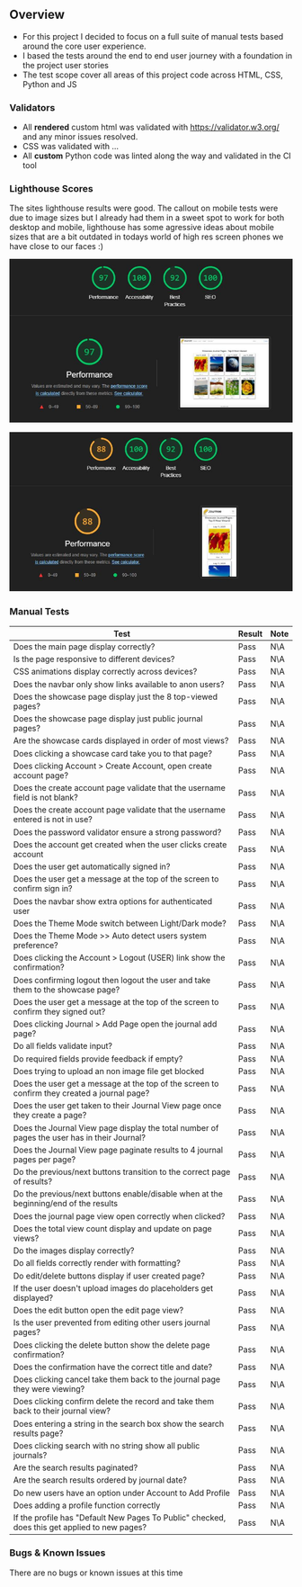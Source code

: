 ## Overview

* For this project I decided to focus on a full suite of manual tests based around the core user experience.
* I based the tests around the end to end user journey with a foundation in the project user stories
* The test scope cover all areas of this project code across HTML, CSS, Python and JS

### Validators

* All __rendered__ custom html was validated with https://validator.w3.org/ and any minor issues resolved.
* CSS was validated with ...
* All __custom__ Python code was linted along the way and validated in the CI tool

### Lighthouse Scores

The sites lighthouse results were good. The callout on mobile tests were due to image sizes but I already had them in a sweet spot to work for both desktop and mobile, lighthouse has some agressive ideas about mobile sizes that are a bit outdated in todays world of high res screen phones we have close to our faces :)

![Lighthouse Desktop](docs/lighthouse_desktop.JPG)

![Lighthouse Desktop](docs/lighthouse_mobile.JPG)


### Manual Tests

|Test| Result | Note
|--|--|--|
| Does the main page display correctly? | Pass | N\A |
| Is the page responsive to different devices? | Pass | N\A |
| CSS animations display correctly across devices? | Pass | N\A |
| Does the navbar only show links available to anon users? | Pass | N\A |
| Does the showcase page display just the 8 top-viewed pages? | Pass | N\A |
| Does the showcase page display just public journal pages? | Pass | N\A |
| Are the showcase cards displayed in order of most views? | Pass | N\A |
| Does clicking a showcase card take you to that page? | Pass | N\A |
| Does clicking Account > Create Account, open create account page? | Pass | N\A |
| Does the create account page validate that the username field is not blank? | Pass | N\A |
| Does the create account page validate that the username entered is not in use? | Pass | N\A |
| Does the password validator ensure a strong password? | Pass | N\A |
| Does the account get created when the user clicks create account | Pass | N\A |
| Does the user get automatically signed in? | Pass | N\A |
| Does the user get a message at the top of the screen to confirm sign in? | Pass | N\A |
| Does the navbar show extra options for authenticated user | Pass | N\A |
| Does the Theme Mode switch between Light/Dark mode? | Pass | N\A |
| Does the Theme Mode >> Auto detect users system preference? | Pass | N\A |
| Does clicking the Account > Logout (USER) link show the confirmation? | Pass | N\A |
| Does confirming logout then logout the user and take them to the showcase page?| Pass | N\A |
| Does the user get a message at the top of the screen to confirm they signed out? | Pass | N\A |
| Does clicking Journal > Add Page open the journal add page?  | Pass | N\A |
| Do all fields validate input? | Pass | N\A |
| Do required fields provide feedback if empty? | Pass | N\A |
| Does trying to upload an non image file get blocked| Pass | N\A |
| Does the user get a message at the top of the screen to confirm they created a journal page?  | Pass | N\A |
|  Does the user get taken to their Journal View page once they create a page? | Pass | N\A |
| Does the Journal View page display the total number of pages the user has in their Journal? | Pass | N\A |
| Does the Journal View page paginate results to 4 journal pages per page? | Pass | N\A |
| Do the previous/next buttons transition to the correct page of results? | Pass | N\A |
| Do the previous/next buttons enable/disable when at the beginning/end of the results | Pass | N\A |
| Does the journal page view open correctly when clicked? | Pass | N\A |
| Does the total view count display and update on page views? | Pass | N\A |
| Do the images display correctly? | Pass | N\A |
| Do all fields correctly render with formatting? | Pass | N\A |
| Do edit/delete buttons display if user created page? | Pass | N\A |
| If the user doesn't upload images do placeholders get displayed?| Pass | N\A |
| Does the edit button open the edit page view? | Pass | N\A |
| Is the user prevented from editing other users journal pages? | Pass | N\A |
| Does clicking the delete button show the delete page confirmation? | Pass | N\A |
| Does the confirmation have the correct title and date? | Pass | N\A |
| Does clicking cancel take them back to the journal page they were viewing? | Pass | N\A |
| Does clicking confirm delete the record and take them back to their journal view? | Pass | N\A |
| Does entering a string in the search box show the search results page? | Pass | N\A |
| Does clicking search with no string show all public journals? | Pass | N\A |
| Are the search results paginated? | Pass | N\A |
| Are the search results ordered by journal date? | Pass | N\A |
| Do new users have an option under Account to Add Profile | Pass | N\A |
| Does adding a profile function correctly | Pass | N\A |
| If the profile has "Default New Pages To Public" checked, does this get applied to new pages? | Pass | N\A |

### Bugs & Known Issues

There are no bugs or known issues at this time
